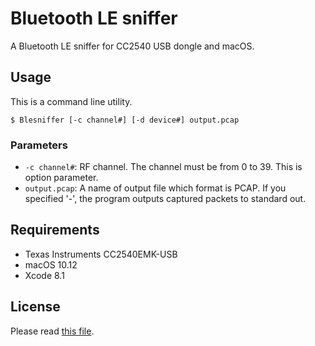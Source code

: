 # Bluetooth LE sniffer

A Bluetooth LE sniffer for CC2540 USB dongle and macOS.

## Usage

This is a command line utility.

```
$ Blesniffer [-c channel#] [-d device#] output.pcap
```

### Parameters

  * `-c channel#`: RF channel. The channel must be from 0 to 39. This is option parameter.
  * `output.pcap`: A name of output file which format is PCAP. If you specified '-', the program outputs captured packets to standard out.


## Requirements

* Texas Instruments CC2540EMK-USB
* macOS 10.12
* Xcode 8.1

## License

Please read [this file](LICENSE).

